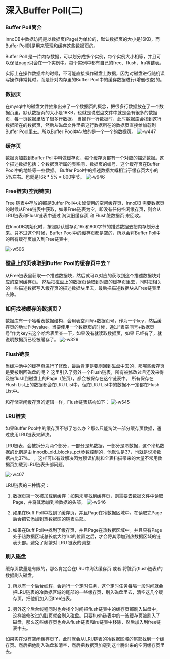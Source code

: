 # 深入Buffer Poll(二)

### Buffer Poll简介
InnoDB中数据访问是以数据页(Page)为单位的，默认数据页的大小是16KB，而Buffer Poll则是用来管理和缓存这些数据页的。

Buffer Poll 是一片内存数据，可以划分成多个实例，每个实例大小相等，并且可以保证page只会在一个实例中。每个实例中都有自己的free、flush、lru等链表。

实际上在操作数据库的时候，不可能直接操作磁盘上数据，因为对磁盘进行随机读写操作非常耗时，而是针对内存里的Buffer Pool中的缓存数据进行(增删改查)的。

### 数据页
在mysql中的磁盘文件抽象出来了一个数据页的概念，把很多行数据放在了一个数据页里，默认数据页的大小是16KB，也就是说磁盘文件中就是会有很多的数据页，每一页数据里放了很多行数据。
当操作一行数据时，此时数据库会找到这行数据所在的数据页，然后从磁盘文件里把这行数据所在的数据页直接给加载到Buffer Pool里去。所以Buffer Pool中存放的是一个一个的数据页。
![-w447](https://github.com/binbinshan/Java-Basic-Fly/blob/master/2021-06-06/16224534980676.jpg)


### 缓存页
数据页加载到Buffer Poll中叫做缓存页，每个缓存页都有一个对应的描述数据。这个描述数据包括：个数据页所属的表空间、数据页的编号、这个缓存页在Buffer Pool中的地址等一些数据。
Buffer Pool中的描述数据大概相当于缓存页大小的5%左右。也就是16k * 5% = 800字节。
![-w646](https://github.com/binbinshan/Java-Basic-Fly/blob/master/2021-06-06/16224540750833.jpg)

### Free链表(空闲链表)

Free 链表中存放的都是Buffer Poll中未曾使用的空闲缓存页，InnoDB 需要数据页的时候从Free链表中获取，如果Free链表为空，即没有任何空闲缓存页，则会从LRU链表和Flush链表中通过 淘汰旧缓存页 和 Flush脏数据页 来回收。

在InnoDB初始化时，按照默认缓存页16k和800字节的描述数据去把内存划分出来。只不过这个时候，Buffer Pool中的缓存页都是空的，所以会将Buffer Poll中的所有缓存页加入到Free链表中。

![-w506](https://github.com/binbinshan/Java-Basic-Fly/blob/master/2021-06-06/16224547083384.jpg)


###  磁盘上的页读取到Buffer Pool的缓存页中去？
从Free链表里获取一个描述数据块，然后就可以对应的获取到这个描述数据块对应的空闲缓存页。
然后把磁盘上的数据页读取到对应的缓存页里去，同时把相关的一些描述数据写入缓存页的描述数据块里去，最后把描述数据块从Free链表里去除。

### 如何找被缓存的数据页？
数据库有一个哈希表数据结构，会用表空间号+数据页号，作为一个key，然后缓存页的地址作为value。当要使用一个数据页的时候，通过“表空间号+数据页号”作为key去这个哈希表里查一下，如果没有就读取数据页，如果 已经有了，就说明数据页已经被缓存了。
![-w329](https://github.com/binbinshan/Java-Basic-Fly/blob/master/2021-06-06/16224555361929.jpg)

### Flush链表
当缓冲池中的缓存页进行了修改，最后肯定是要刷回到磁盘中去的，那哪些缓存页是要被刷回磁盘的呢？
这里引入了另外一个Flush链表，所有被修改过且还没来得及被flush到磁盘上的Page（脏页），都会被保存在这个链表中。
所有保存在Flush List上的数据都会在LRU List中，但在LRU List中的数据不一定都在Flush List中。

和存储空闲缓存页的逻辑一样，Flush链表结构如下：
![-w545](https://github.com/binbinshan/Java-Basic-Fly/blob/master/2021-06-06/16224562984064.jpg)

### LRU链表
如果Buffer Pool中的缓存页不够了怎么办？那么只能淘汰一部分缓存页数据，通过使用LRU链表来解决。

LRU链表，会被拆分为两个部分，一部分是热数据，一部分是冷数据，这个冷热数据的比例是由 innodb_old_blocks_pct参数控制的，他默认是37，也就是说冷数据占比37%。
。这样可以有效解决因为预读机制和全表扫描带来的大量不常用数据页加载到LRU链表头部问题。

![-w407](https://github.com/binbinshan/Java-Basic-Fly/blob/master/2021-06-06/16227068931385.jpg)

LRU链表的三种情况：
1. 数据页第一次被加载到缓存：如果未能找到缓存页，则需要去数据文件中读取Page，并将其添加到冷数据的头部。
    ![-w646](https://github.com/binbinshan/Java-Basic-Fly/blob/master/2021-06-06/16227071134306.jpg)
2. 如果在Buff Poll中找到了缓存页，并且Page在冷数据区域中。在读取完Page后会把它添加到热数据区的链表头部。

3. 如果在Buff Poll中找到了缓存页，并且Page在热数据区域中。并且只有Page处于热数据区域总长度大约1/4的位置之后，才会将其添加到热数据区域的链表头部。避免了频繁对 LRU 链表的调整


### 刷入磁盘

缓存页数量是有限的，那么肯定会在LRU中淘汰缓存页 或者 将脏页(flush链表)的数据刷入磁盘。

1. 所以有一个后台线程，会运行一个定时任务，这个定时任务每隔一段时间就会把LRU链表的冷数据区域的尾部的一些缓存页，刷入磁盘里去，清空这几个缓存页，把他们加入回free链表。

2. 另外这个后台线程同时也会找个时间把flush链表中的缓存页都刷入磁盘中，这样被修改过的脏页就会刷入磁盘。只要flush链表中的一波缓存页被刷入了磁盘，那么这些缓存页也会从flush链表和lru链表中移除，然后加入到free链表中去。

如果实在没有空闲缓存页了，此时就会从LRU链表的冷数据区域的尾部找到一个缓存页。然后把他刷入磁盘和清空，然后把数据页加载到这个腾出来的空闲缓存页里去。






